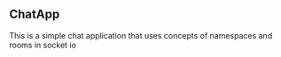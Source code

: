 ## ChatApp

This is a simple chat application that uses concepts of namespaces and rooms in socket io 
